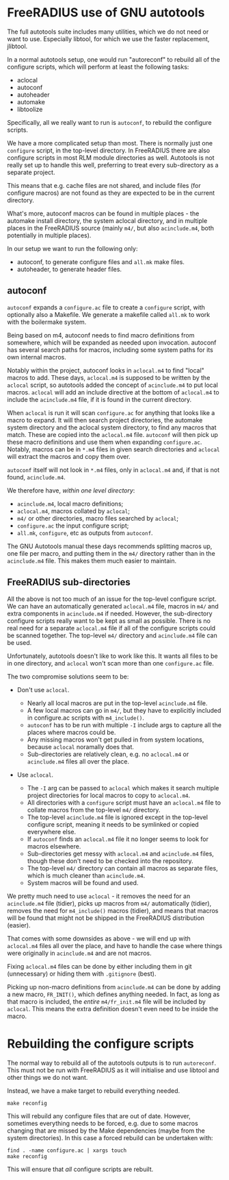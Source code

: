 FreeRADIUS use of GNU autotools
===============================

The full autotools suite includes many utilities, which we do not
need or want to use. Especially libtool, for which we use the
faster replacement, jlibtool.

In a normal autotools setup, one would run "autoreconf" to rebuild
all of the configure scripts, which will perform at least the
following tasks:

  - aclocal
  - autoconf
  - autoheader
  - automake
  - libtoolize

Specifically, all we really want to run is `autoconf`, to rebuild
the configure scripts.

We have a more complicated setup than most. There is normally just
one `configure` script, in the top-level directory. In FreeRADIUS
there are also configure scripts in most RLM module directories as
well. Autotools is not really set up to handle this well,
preferring to treat every sub-directory as a separate project.

This means that e.g. cache files are not shared, and include files
(for configure macros) are not found as they are expected to be in
the current directory.

What's more, autoconf macros can be found in multiple places - the
automake install directory, the system aclocal directory, and in
multiple places in the FreeRADIUS source (mainly `m4/`, but also
`acinclude.m4`, both potentially in multiple places).

In our setup we want to run the following only:

  - autoconf, to generate configure files and `all.mk` make files.
  - autoheader, to generate header files.


autoconf
--------

`autoconf` expands a `configure.ac` file to create a `configure`
script, with optionally also a Makefile. We generate a makefile
called `all.mk` to work with the boilermake system.

Being based on m4, autoconf needs to find macro definitions from
somewhere, which will be expanded as needed upon invocation.
autoconf has several search paths for macros, including some
system paths for its own internal macros.

Notably within the project, autoconf looks in `aclocal.m4` to find
"local" macros to add. These days, `aclocal.m4` is supposed to be
written by the `aclocal` script, so autotools added the concept of
`acinclude.m4` to put local macros. `aclocal` will add an include
directive at the bottom of `aclocal.m4` to include the
`acinclude.m4` file, if it is found in the current directory.

When `aclocal` is run it will scan `configure.ac` for anything
that looks like a macro to expand. It will then search project
directories, the automake system directory and the aclocal system
directory, to find any macros that match. These are copied into
the `aclocal.m4` file. `autoconf` will then pick up these macro
definitions and use them when expanding `configure.ac`. Notably,
macros can be in `*.m4` files in given search directories and
`aclocal` will extract the macros and copy them over.

`autoconf` itself will not look in `*.m4` files, only in
`aclocal.m4` and, if that is not found, `acinclude.m4`.

We therefore have, _within one level directory_:

  - `acinclude.m4`, local macro definitions;
  - `aclocal.m4`, macros collated by `aclocal`;
  - `m4/` or other directories, macro files searched by `aclocal`;
  - `configure.ac` the input configure script;
  - `all.mk`, `configure`, etc as outputs from `autoconf`.

The GNU Autotools manual these days recommends splitting macros
up, one file per macro, and putting them in the `m4/` directory
rather than in the `acinclude.m4` file. This makes them much
easier to maintain.


FreeRADIUS sub-directories
--------------------------

All the above is not too much of an issue for the top-level
configure script. We can have an automatically generated
`aclocal.m4` file, macros in `m4/` and extra components in
`acinclude.m4` if needed. However, the sub-directory configure
scripts really want to be kept as small as possible. There is no
real need for a separate `aclocal.m4` file if all of the configure
scripts could be scanned together. The top-level `m4/` directory and
`acinclude.m4` file can be used.

Unfortunately, autotools doesn't like to work like this. It wants
all files to be in one directory, and `aclocal` won't scan more
than one `configure.ac` file.

The two compromise solutions seem to be:

 - Don't use `aclocal`.

    - Nearly all local macros are put in the top-level
      `acinclude.m4` file.
    - A few local macros can go in `m4/`, but they have to
      explicitly included in configure.ac scripts with
      `m4_include()`.
    - `autoconf` has to be run with multiple `-I` include args to
      capture all the places where macros could be.
    - Any missing macros won't get pulled in from system
      locations, because `aclocal` noramally does that.
    - Sub-directories are relatively clean, e.g. no `aclocal.m4`
      or `acinclude.m4` files all over the place.

 - Use `aclocal`.

    - The `-I` arg can be passed to `aclocal` which makes it
      search multiple project directories for local macros to copy
      to `aclocal.m4`.
    - All directories with a `configure` script must have an
      `aclocal.m4` file to collate macros from the top-level `m4/`
      directory.
    - The top-level `acinclude.m4` file is ignored except in the
      top-level configure script, meaning it needs to be symlinked
      or copied everywhere else.
    - If `autoconf` finds an `aclocal.m4` file it no longer seems
      to look for macros elsewhere.
    - Sub-directories get messy with `aclocal.m4` and
      `acinclude.m4` files, though these don't need to be checked
      into the repository.
    - The top-level `m4/` directory can contain all macros as
      separate files, which is much cleaner than `acinclude.m4`.
    - System macros will be found and used.

We pretty much need to use `aclocal` - it removes the need for an
`acinclude.m4` file (tidier), picks up macros from `m4/`
automatically (tidier), removes the need for `m4_include()` macros
(tidier), and means that macros will be found that might not be
shipped in the FreeRADIUS distribution (easier).

That comes with some downsides as above - we will end up with
`aclocal.m4` files all over the place, and have to handle the case
where things were originally in `acinclude.m4` and are not macros.

Fixing `aclocal.m4` files can be done by either including them in
git (unnecessary) or hiding them with `.gitignore` (best).

Picking up non-macro definitions from `acinclude.m4` can be done
by adding a new macro, `FR_INIT()`, which defines anything needed.
In fact, as long as that macro is included, the _entire_
`m4/fr_init.m4` file will be included by `aclocal`. This means the
extra definition doesn't even need to be inside the macro.


Rebuilding the configure scripts
================================

The normal way to rebuild all of the autotools outputs is to run
`autoreconf`. This must not be run with FreeRADIUS as it will
initialise and use libtool and other things we do not want.

Instead, we have a make target to rebuild everything needed.

    make reconfig

This will rebuild any configure files that are out of date.
However, sometimes everything needs to be forced, e.g. due to some
macros changing that are missed by the Make dependencies (maybe
from the system directories). In this case a forced rebuild can be
undertaken with:

    find . -name configure.ac | xargs touch
    make reconfig

This will ensure that _all_ configure scripts are rebuilt.
